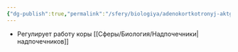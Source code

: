 ```yaml
---
{"dg-publish":true,"permalink":"/sfery/biologiya/adenokortkotronyj-aktg/","tags":["Анатомия"]}
---
```


- Регулирует работу коры [[Сферы/Биология/Надпочечники\|надпочечников]]